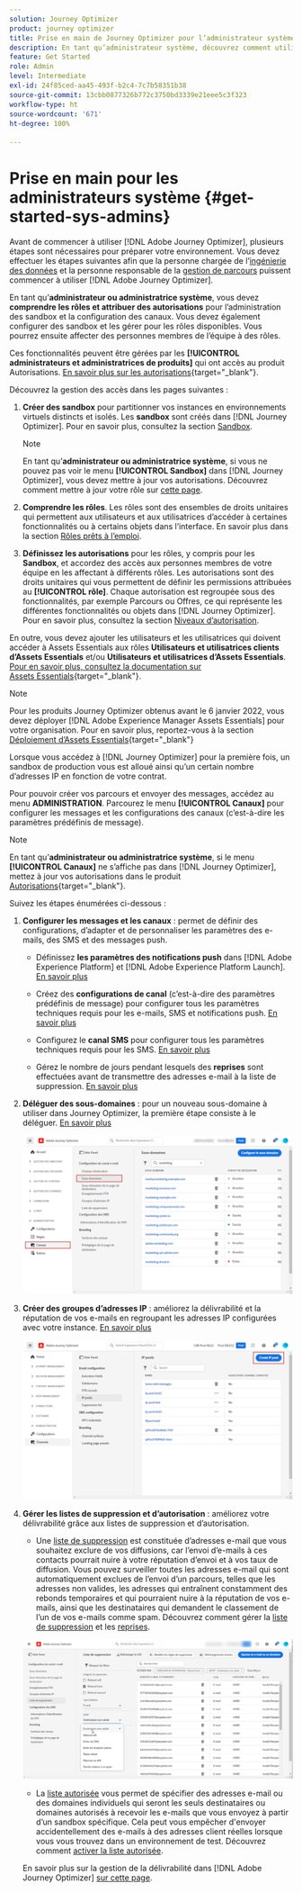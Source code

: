 ```yaml
---
solution: Journey Optimizer
product: journey optimizer
title: Prise en main de Journey Optimizer pour l’administrateur système
description: En tant qu’administrateur système, découvrez comment utiliser Journey Optimizer
feature: Get Started
role: Admin
level: Intermediate
exl-id: 24f85ced-aa45-493f-b2c4-7c7b58351b38
source-git-commit: 13cbb0877326b772c3750bd3339e21eee5c3f323
workflow-type: ht
source-wordcount: '671'
ht-degree: 100%

---
```


# Prise en main pour les administrateurs système {#get-started-sys-admins}

Avant de commencer à utiliser [!DNL Adobe Journey Optimizer], plusieurs étapes sont nécessaires pour préparer votre environnement.  Vous devez effectuer les étapes suivantes afin que la personne chargée de l’[ingénierie des données](data-engineer.md) et la personne responsable de la [gestion de parcours](marketer.md) puissent commencer à utiliser [!DNL Adobe Journey Optimizer].

En tant qu’**administrateur ou administratrice système**, vous devez **comprendre les rôles et attribuer des autorisations** pour l’administration des sandbox et la configuration des canaux. Vous devez également configurer des sandbox et les gérer pour les rôles disponibles. Vous pourrez ensuite affecter des personnes membres de l’équipe à des rôles.

Ces fonctionnalités peuvent être gérées par les **[!UICONTROL administrateurs et administratrices de produits]** qui ont accès au produit Autorisations. [En savoir plus sur les autorisations](../../administration/permissions.md){target="_blank"}.

Découvrez la gestion des accès dans les pages suivantes :

1. **Créer des sandbox** pour partitionner vos instances en environnements virtuels distincts et isolés. Les **sandbox** sont créés dans [!DNL Journey Optimizer]. Pour en savoir plus, consultez la section [Sandbox](../../administration/sandboxes.md).

   >[!NOTE]
   >En tant qu’**administrateur ou administratrice système**, si vous ne pouvez pas voir le menu **[!UICONTROL Sandbox]** dans [!DNL Journey Optimizer], vous devez mettre à jour vos autorisations. Découvrez comment mettre à jour votre rôle sur [cette page](../../administration/permissions.md#edit-product-profile).

1. **Comprendre les rôles**. Les rôles sont des ensembles de droits unitaires qui permettent aux utilisateurs et aux utilisatrices d’accéder à certaines fonctionnalités ou à certains objets dans l’interface. En savoir plus dans la section [Rôles prêts à l’emploi](../../administration/ootb-product-profiles.md).

1. **Définissez les autorisations** pour les rôles, y compris pour les **Sandbox**, et accordez des accès aux personnes membres de votre équipe en les affectant à différents rôles. Les autorisations sont des droits unitaires qui vous permettent de définir les permissions attribuées au **[!UICONTROL rôle]**. Chaque autorisation est regroupée sous des fonctionnalités, par exemple Parcours ou Offres, ce qui représente les différentes fonctionnalités ou objets dans [!DNL Journey Optimizer]. Pour en savoir plus, consultez la section [Niveaux d’autorisation](../../administration/high-low-permissions.md).

En outre, vous devez ajouter les utilisateurs et les utilisatrices qui doivent accéder à Assets Essentials aux rôles **Utilisateurs et utilisatrices clients dʼAssets Essentials** et/ou **Utilisateurs et utilisatrices dʼAssets Essentials**. [Pour en savoir plus, consultez la documentation sur Assets Essentials](https://experienceleague.adobe.com/docs/experience-manager-assets-essentials/help/deploy-administer.html?lang=fr){target="_blank"}.

>[!NOTE]
>Pour les produits Journey Optimizer obtenus avant le 6 janvier 2022, vous devez déployer [!DNL Adobe Experience Manager Assets Essentials] pour votre organisation. Pour en savoir plus, reportez-vous à la section [Déploiement d’Assets Essentials](https://experienceleague.adobe.com/docs/experience-manager-assets-essentials/help/deploy-administer.html?lang=fr){target="_blank"}

Lorsque vous accédez à [!DNL Journey Optimizer] pour la première fois, un sandbox de production vous est alloué ainsi qu’un certain nombre d’adresses IP en fonction de votre contrat.

Pour pouvoir créer vos parcours et envoyer des messages, accédez au menu **ADMINISTRATION**. Parcourez le menu **[!UICONTROL Canaux]** pour configurer les messages et les configurations des canaux (c’est-à-dire les paramètres prédéfinis de message).

>[!NOTE]
>En tant qu’**administrateur ou administratrice système**, si le menu **[!UICONTROL Canaux]** ne s’affiche pas dans [!DNL Journey Optimizer], mettez à jour vos autorisations dans le produit [Autorisations](../../administration/permissions.md){target="_blank"}.
>

Suivez les étapes énumérées ci-dessous :

1. **Configurer les messages et les canaux** : permet de définir des configurations, d’adapter et de personnaliser les paramètres des e-mails, des SMS et des messages push.

   * Définissez **les paramètres des notifications push** dans [!DNL Adobe Experience Platform] et [!DNL Adobe Experience Platform Launch]. [En savoir plus](../../push/push-gs.md)

   * Créez des **configurations de canal** (c’est-à-dire des paramètres prédéfinis de message) pour configurer tous les paramètres techniques requis pour les e-mails, SMS et notifications push. [En savoir plus](../../configuration/channel-surfaces.md)

   * Configurez le **canal SMS** pour configurer tous les paramètres techniques requis pour les SMS. [En savoir plus](../../sms/sms-configuration.md)

   * Gérez le nombre de jours pendant lesquels des **reprises** sont effectuées avant de transmettre des adresses e-mail à la liste de suppression. [En savoir plus](../../configuration/manage-suppression-list.md)

1. **Déléguer des sous-domaines** : pour un nouveau sous-domaine à utiliser dans Journey Optimizer, la première étape consiste à le déléguer. [En savoir plus](../../configuration/about-subdomain-delegation.md)

   ![](../assets/subdomain.png)

1. **Créer des groupes d’adresses IP** : améliorez la délivrabilité et la réputation de vos e-mails en regroupant les adresses IP configurées avec votre instance. [En savoir plus](../../configuration/ip-pools.md)

   ![](../assets/ip-pool.png)

1. **Gérer les listes de suppression et d’autorisation** : améliorez votre délivrabilité grâce aux listes de suppression et d’autorisation.

   * Une [liste de suppression](../../reports/suppression-list.md) est constituée d’adresses e-mail que vous souhaitez exclure de vos diffusions, car l’envoi d’e-mails à ces contacts pourrait nuire à votre réputation d’envoi et à vos taux de diffusion. Vous pouvez surveiller toutes les adresses e-mail qui sont automatiquement exclues de l’envoi d’un parcours, telles que les adresses non valides, les adresses qui entraînent constamment des rebonds temporaires et qui pourraient nuire à la réputation de vos e-mails, ainsi que les destinataires qui demandent le classement de l’un de vos e-mails comme spam. Découvrez comment gérer la [liste de suppression](../../configuration/manage-suppression-list.md) et les [reprises](../../configuration/retries.md).

   ![](../assets/suppression-list-filtering-example.png)

   * La [liste autorisée](../../configuration/allow-list.md) vous permet de spécifier des adresses e-mail ou des domaines individuels qui seront les seuls destinataires ou domaines autorisés à recevoir les e-mails que vous envoyez à partir d’un sandbox spécifique. Cela peut vous empêcher d&#39;envoyer accidentellement des e-mails à des adresses client réelles lorsque vous vous trouvez dans un environnement de test. Découvrez comment [activer la liste autorisée](../../configuration/allow-list.md).

   En savoir plus sur la gestion de la délivrabilité dans [!DNL Adobe Journey Optimizer] [sur cette page](../../reports/deliverability.md).
